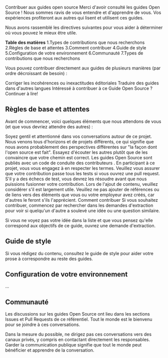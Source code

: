 Contribuer aux guides open source
Merci d'avoir consulté les guides Open Source ! Nous sommes ravis de vous entendre et d'apprendre de vous. Vos expériences profiteront aux autres qui lisent et utilisent ces guides.

Nous avons rassemblé les directives suivantes pour vous aider à déterminer où vous pouvez le mieux être utile.

**Table des matières**
1.Types de contributions que nous recherchons
2.Règles de base et attentes
3.Comment contribuer
4.Guide de style
5.Configuration de votre environnement
6.Communauté
7.Types de contributions que nous recherchons

Vous pouvez contribuer directement aux guides de plusieurs manières (par ordre décroissant de besoin) :

Corriger les incohérences ou inexactitudes éditoriales
Traduire des guides dans d'autres langues
Intéressé à contribuer à ce Guide Open Source ? Continuer à lire!

## Règles de base et attentes
Avant de commencer, voici quelques éléments que nous attendons de vous (et que vous devriez attendre des autres) :

Soyez gentil et attentionné dans vos conversations autour de ce projet. Nous venons tous d'horizons et de projets différents, ce qui signifie que nous avons probablement des perspectives différentes sur "la façon dont l'open source est fait". Essayez d'écouter les autres plutôt que de les convaincre que votre chemin est correct.
Les guides Open Source sont publiés avec un code de conduite des contributeurs . En participant à ce projet, vous vous engagez à en respecter les termes.
Veuillez vous assurer que votre contribution passe tous les tests si vous ouvrez une pull request. S'il y a des échecs de test, vous devrez les résoudre avant que nous puissions fusionner votre contribution.
Lors de l'ajout de contenu, veuillez considérer s'il est largement utile. Veuillez ne pas ajouter de références ou de liens vers des éléments que vous ou votre employeur avez créés, car d'autres le feront s'ils l'apprécient.
Comment contribuer
Si vous souhaitez contribuer, commencez par rechercher dans les demandes d'extraction pour voir si quelqu'un d'autre a soulevé une idée ou une question similaire.

Si vous ne voyez pas votre idée dans la liste et que vous pensez qu'elle correspond aux objectifs de ce guide, ouvrez une demande d'extraction.

## Guide de style
Si vous rédigez du contenu, consultez le guide de style pour aider votre prose à correspondre au reste des guides.

## Configuration de votre environnement
...

## Communauté
Les discussions sur les guides Open Source ont lieu dans les sections Issues et Pull Requests de ce référentiel. Tout le monde est le bienvenu pour se joindre à ces conversations.

Dans la mesure du possible, ne dirigez pas ces conversations vers des canaux privés, y compris en contactant directement les responsables. Garder la communication publique signifie que tout le monde peut bénéficier et apprendre de la conversation.